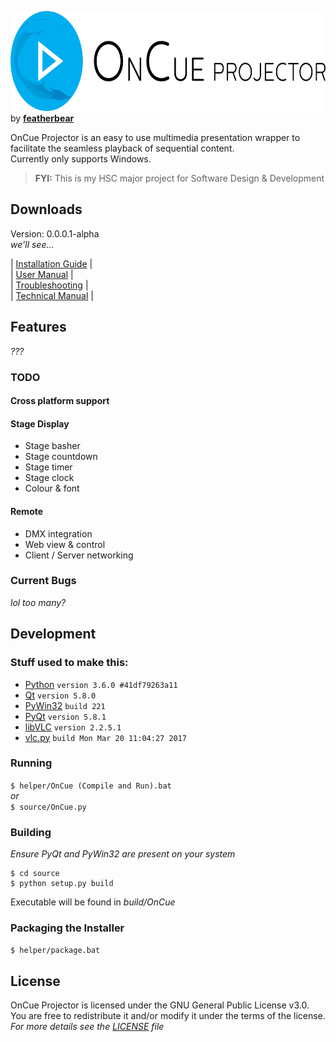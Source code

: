 <a href="http://featherbear.navhaxs.au.eu.org"><img src="https://raw.githubusercontent.com/bearbear12345/OnCue/documentation/graphics/banner.png" height="160px"/></a> by **[featherbear](http://featherbear.navhaxs.au.eu.org)**  
  
OnCue Projector is an easy to use multimedia presentation wrapper to facilitate the seamless playback of sequential content.  
Currently only supports Windows.

> **FYI:** This is my HSC major project for Software Design & Development

## Downloads
Version: 0.0.0.1-alpha  
*we'll see...*  

| [Installation Guide](https://github.com/bearbear12345/OnCue/raw/documentation/OnCue%20-%20Installation%20Guide.pdf) |  
| [User Manual](https://github.com/bearbear12345/OnCue/raw/documentation/OnCue%20-%20User%20Manual.pdf) |  
| [Troubleshooting](https://github.com/bearbear12345/OnCue/raw/documentation/OnCue%20-%20Troubleshooting.pdf) |  
| [Technical Manual](https://github.com/bearbear12345/OnCue/raw/documentation/OnCue%20-%20Technical%20Manual.pdf) |  


## Features
*???*

### TODO

#### Cross platform support

#### Stage Display
* Stage basher
* Stage countdown
* Stage timer
* Stage clock
* Colour & font

#### Remote
* DMX integration
* Web view & control
* Client / Server networking
### Current Bugs
*lol too many?*

## Development

### Stuff used to make this:

 * [Python](https://www.python.org/) `version 3.6.0 #41df79263a11`
 * [Qt](https://www.qt.io/) `version 5.8.0`
 * [PyWin32](https://sourceforge.net/projects/pywin32/) `build 221`
 * [PyQt](https://riverbankcomputing.com/software/pyqt/) `version 5.8.1`
 * [libVLC](http://www.videolan.org/vlc/libvlc.html) `version 2.2.5.1`
 * [vlc.py](https://wiki.videolan.org/Python_bindings/) `build Mon Mar 20 11:04:27 2017`

### Running
`$ helper/OnCue (Compile and Run).bat`  
*or*  
`$ source/OnCue.py`


### Building
*Ensure PyQt and PyWin32 are present on your system*

```
$ cd source  
$ python setup.py build
```
Executable will be found in *build/OnCue*

### Packaging the Installer
`$ helper/package.bat`


## License
OnCue Projector is licensed under the GNU General Public License v3.0.  
You are free to  redistribute it and/or modify it under the terms of the license.  
*For more details see the [LICENSE](https://raw.githubusercontent.com/bearbear12345/OnCue/master/LICENSE) file*
